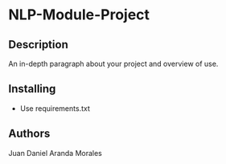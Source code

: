 # NLP-Module-Project

## Description

An in-depth paragraph about your project and overview of use.


## Installing
* Use requirements.txt 

## Authors
Juan Daniel Aranda Morales
  
